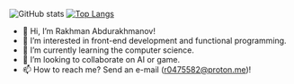 ![GitHub stats](https://github-readme-stats.vercel.app/api?username=crystallographer&show_icons=true&theme=react&bg_color=22272E&count_private=true)
[![Top Langs](https://github-readme-stats.vercel.app/api/top-langs/?username=crystallographer&layout=compact&theme=react&bg_color=22272E&langs_count=8)](https://github.com/crystallographer)

- 👋 Hi, I’m Rakhman Abdurakhmanov!
- 👀 I’m interested in front-end development and functional programming.
- 🌱 I’m currently learning the computer science.
- 💞️ I’m looking to collaborate on AI or game.
- 📫 How to reach me? Send an e-mail (r0475582@proton.me)!
